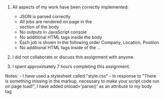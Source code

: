 1. All aspects of my work have been correctly implemented:
	- JSON is parsed correctly
	- All jobs are rendered on page in the <div id="list"> section
	of the body
	- No outputs in JavaScript console
	- No additional HTML tags inside the body
	- Each job is shown in the following order
		 Company, Location, Position
	- No additional HTML tags inside of the <body>...</body>


2. I did not collaborate or discuss this assignment with anyone.

3. I spent approximately 7 hours completing this assignment.

Notes:
	- I have used a stylesheet called "style.css"
	- In response to "There is something missing in the markup, 
	necessary to make your script code run on page load!", I 
	have added onload='parse()' as an attribute to my body tag